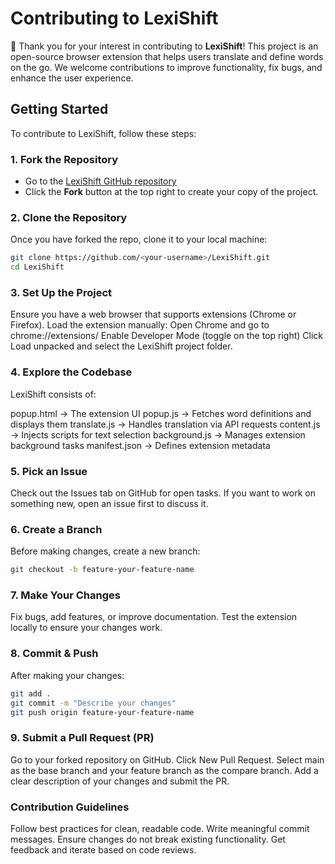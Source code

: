 # Contributing to LexiShift

🎉 Thank you for your interest in contributing to **LexiShift**! This project is an open-source browser extension that helps users translate and define words on the go. We welcome contributions to improve functionality, fix bugs, and enhance the user experience.

## Getting Started

To contribute to LexiShift, follow these steps:

### 1. Fork the Repository
- Go to the [LexiShift GitHub repository](<https://github.com/rohit32999/LexiShift>)
- Click the **Fork** button at the top right to create your copy of the project.

### 2. Clone the Repository
Once you have forked the repo, clone it to your local machine:

```bash
git clone https://github.com/<your-username>/LexiShift.git
cd LexiShift
```
### 3. Set Up the Project
Ensure you have a web browser that supports extensions (Chrome or Firefox).
Load the extension manually:
Open Chrome and go to chrome://extensions/
Enable Developer Mode (toggle on the top right)
Click Load unpacked and select the LexiShift project folder.

### 4. Explore the Codebase
LexiShift consists of:

popup.html → The extension UI
popup.js → Fetches word definitions and displays them
translate.js → Handles translation via API requests
content.js → Injects scripts for text selection
background.js → Manages extension background tasks
manifest.json → Defines extension metadata

### 5. Pick an Issue
Check out the Issues tab on GitHub for open tasks.
If you want to work on something new, open an issue first to discuss it.

### 6. Create a Branch
Before making changes, create a new branch:
```bash
git checkout -b feature-your-feature-name
```
### 7. Make Your Changes
Fix bugs, add features, or improve documentation.
Test the extension locally to ensure your changes work.
### 8. Commit & Push
After making your changes:
```bash
git add .
git commit -m "Describe your changes"
git push origin feature-your-feature-name
```
### 9. Submit a Pull Request (PR)
Go to your forked repository on GitHub.
Click New Pull Request.
Select main as the base branch and your feature branch as the compare branch.
Add a clear description of your changes and submit the PR.

### Contribution Guidelines
Follow best practices for clean, readable code.
Write meaningful commit messages.
Ensure changes do not break existing functionality.
Get feedback and iterate based on code reviews.
